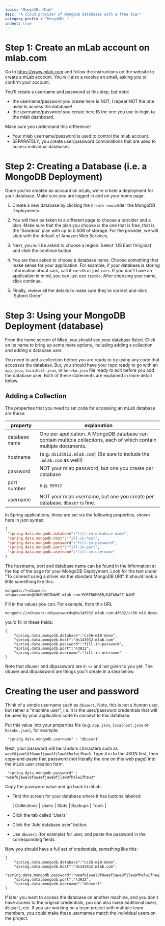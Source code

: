 ```yaml
---
topic: "MongoDB: Mlab"
desc: "A cloud provider of MongoDB databases with a free tier"
category_prefix	: "MongoDB: "
indent: true
---
```



# Step 1: Create an mLab account on mlab.com

Go to <https://www.mlab.com> and follow the instructions on the website to create a mLab account. 
You will also a receive an email, asking you to confirm your account.

You'll create a username and password at this step, but note:
* the username/password you create here is NOT, I repeat NOT the one used to access the database!
* the username/password you create here IS the one you use to login to the mlab dashboard.

Make sure you understand this difference!   
* Your mlab username/password is used to control the mlab account.
* SEPARATELY, you create user/password combinations that are used to access individual databases

# Step 2: Creating a Database (i.e. a MongoDB Deployment)

Once you've created an account on mLab, we're create a deployment for your database. Make sure you are logged in and on your home page. 

1. Create a new database by clicking the `Create new` under the MongoDB Deployments.

2. You will then be taken to a different page to choose a provider and a plan. Make sure that the plan you choose is the one that is free, that is, the 'Sandbox' plan with up to 0.5GB of storage. For the provider, we will stick with the default of Amazon Web Services.

3. Next, you will be asked to choose a region. Select 'US East (Virginia)' and click the continue button.

4. You are then asked to choose a database name. Choose something that make sense for your application. For example, if your database is storing information about cars, call it `carsdb` or just `cars`. If you don’t have an application in mind, you can just use `testdb`. After choosing your name, click continue.

5. Finally, review all the details to make sure they're correct and click 'Submit Order'.

# Step 3: Using your MongoDB Deployment (database)

From the home screen of Mlab, you should see your database listed. Click on its name to bring up some more options, including adding a collection and adding a database user. 
 
You need to add a collection before you are ready to try using any code that accesses the database. 
But, you should have your repo ready to go with an `app.json`, `localhost.json`, or `heroku.json` file
ready to edit before you add the database user. Both of these statements are explained in more detail below.

## Adding a Collection

The properties that you need to set code for accessing an mLab database are these:

| property | explanation |
|----------|-------------|
|database name | One per application.  A MongoDB database can contain multiple collections, each of which contain multiple documents. |
|hostname | (e.g. `ds135912.mlab.com`) (Be sure to include the `.mlab.com` as well!)
| password | NOT your mlab password, but one you create per database |
| port number  | e.g. `35912` |
| username | NOT your mlab username, but one you create per database.  `dbuser` is fine.|

In Spring applications, these are set via the following properties, shown here in json syntax:

```json
{
 "spring.data.mongodb.database":"fill-in-database-name",
 "spring.data.mongodb.host":"fill-in-host",
 "spring.data.mongodb.password":"fill-in-password",
 "spring.data.mongodb.port":"fill-in-port",
 "spring.data.mongodb.username":"fill-in-username"
}
```

The hostname, port and database name can be found in the information at the top of the page 
for your MongoDB Deployment. Look for the text under 
“To connect using a driver via the standard MongoDB URI”. It should look a little something like this: 

```
mongodb://<dbuser>:<dbpassword>@YOURHOSTNAME.mlab.com:PORTNUMBER/DATABASE_NAME
```

Fill in the values you can.  For example, from this URL

```
mongodb://<dbuser>:<dbpassword>@ds143932.mlab.com:43932/cs56-m18-demo
```

you'd fill in these fields:

```
{
    "spring.data.mongodb.database":"cs56-m18-demo",
    "spring.data.mongodb.host":"ds143932.mlab.com",
    "spring.data.mongodb.password":"fill-in-password",
    "spring.data.mongodb.port":"43932",
    "spring.data.mongodb.username":"fill-in-username"
}
```

Note that dbuser and dbpassword are in `<>` and not given to you yet. 
The dbuser and dbpassword are things you’ll create in a step below.

# Creating the user and password

Think of a simple username such as `dbuser1`. Note, this is not a *human* user, but rather a "machine user",
i.e. it is the user/password credentials that will be used by your application code to connect to 
this database. 

Put this value into your properties file (e.g. `app.json`, `localhost.json` or `heroku.json`), for example:

```
 "spring.data.mongodb.username" : "dbuser1"
```

Next, your password will be random characters such as `weaf8jawel8f8waefjawe8fjlaw8fhalwifhaw3`. 
Type it in to the JSON first, then copy-and-paste that password (not literally the one on this web page) into the mLab 
user creation form.

```
 "spring.data.mongodb.password" : "weaf8jawel8f8waefjawe8fjlaw8fhalwifhaw3"
```

Copy the password value and go back to mLab. 
* Find the screen for your database where it has buttons labelled:

   | Collections | Users | Stats | Backups | Tools |
   
* Click the tab called 'Users' 
* Click the 'Add database user' button. 
* Use `dbuser1` (for example) for user, and paste the password in the corresponding fields. 

Now you should have a full set of credentials, something like this:

```
{
    "spring.data.mongodb.database":"cs56-m18-demo",
    "spring.data.mongodb.host":"ds143932.mlab.com",
    "spring.data.mongodb.password":"weaf8jawel8f8waefjawe8fjlaw8fhalwifhaw3",
    "spring.data.mongodb.port":"43932",
    "spring.data.mongodb.username":"dbuser1"
}
```

If later you want to access the database on another machine, and you don't 
have access to the original credentials, you can also make additional users,
`dbuser2`, etc.  If you are working on a team project with multiple team members,
you could make these usernames match the individual users on the project.


